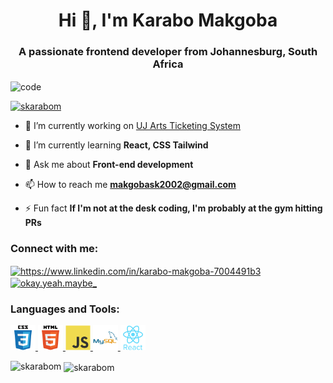 
<h1 align="center">Hi 👋, I'm Karabo Makgoba</h1>
<h3 align="center">A passionate frontend developer from Johannesburg, South Africa</h3>
<img align="center" width="400" alt="code" margin="10" src="https://media.tenor.com/images/b7939d73d32cb3ce5e48a80dd35dc599/tenor.gif" />

<p align="left"> <a href="https://github.com/ryo-ma/github-profile-trophy"><img src="https://github-profile-trophy.vercel.app/?username=skarabom" alt="skarabom" /></a> </p>

- 🔭 I’m currently working on [UJ Arts Ticketing System](https://arts-uj.netlify.app/)

- 🌱 I’m currently learning **React, CSS Tailwind**

- 💬 Ask me about **Front-end development**

- 📫 How to reach me **makgobask2002@gmail.com**

- ⚡ Fun fact **If I'm not at the desk coding, I'm probably at the gym hitting PRs**

<h3 align="left">Connect with me:</h3>
<p align="left">
<a href="https://linkedin.com/in/https://www.linkedin.com/in/karabo-makgoba-7004491b3" target="blank"><img align="center" src="https://raw.githubusercontent.com/rahuldkjain/github-profile-readme-generator/master/src/images/icons/Social/linked-in-alt.svg" alt="https://www.linkedin.com/in/karabo-makgoba-7004491b3" height="30" width="40" /></a>
<a href="https://instagram.com/okay.yeah.maybe_" target="blank"><img align="center" src="https://raw.githubusercontent.com/rahuldkjain/github-profile-readme-generator/master/src/images/icons/Social/instagram.svg" alt="okay.yeah.maybe_" height="30" width="40" /></a>
</p>

<h3 align="left">Languages and Tools:</h3>
<p align="left"> <a href="https://www.w3schools.com/css/" target="_blank" rel="noreferrer"> <img src="https://raw.githubusercontent.com/devicons/devicon/master/icons/css3/css3-original-wordmark.svg" alt="css3" width="40" height="40"/> </a> <a href="https://www.w3.org/html/" target="_blank" rel="noreferrer"> <img src="https://raw.githubusercontent.com/devicons/devicon/master/icons/html5/html5-original-wordmark.svg" alt="html5" width="40" height="40"/> </a> <a href="https://developer.mozilla.org/en-US/docs/Web/JavaScript" target="_blank" rel="noreferrer"> <img src="https://raw.githubusercontent.com/devicons/devicon/master/icons/javascript/javascript-original.svg" alt="javascript" width="40" height="40"/> </a> <a href="https://www.mysql.com/" target="_blank" rel="noreferrer"> <img src="https://raw.githubusercontent.com/devicons/devicon/master/icons/mysql/mysql-original-wordmark.svg" alt="mysql" width="40" height="40"/> </a> <a href="https://reactjs.org/" target="_blank" rel="noreferrer"> <img src="https://raw.githubusercontent.com/devicons/devicon/master/icons/react/react-original-wordmark.svg" alt="react" width="40" height="40"/> </a> </p>

<p><img align="left" src="https://github-readme-stats.vercel.app/api/top-langs?username=skarabom&show_icons=true&locale=en&layout=compact" alt="skarabom" /></p>

<p>&nbsp;<img align="center" src="https://github-readme-stats.vercel.app/api?username=skarabom&show_icons=true&locale=en" alt="skarabom" /></p>
